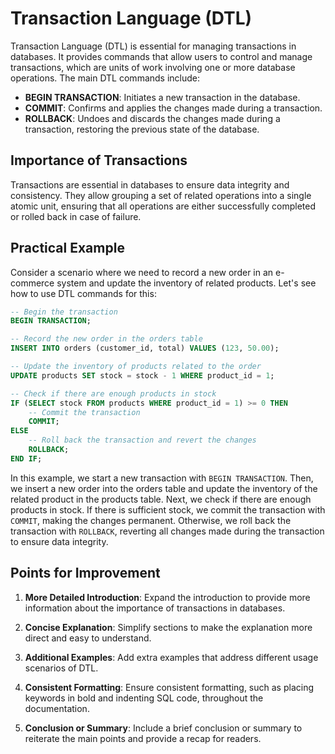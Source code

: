 # Transaction Language (DTL)

Transaction Language (DTL) is essential for managing transactions in databases. It provides commands that allow users to control and manage transactions, which are units of work involving one or more database operations. The main DTL commands include:

- **BEGIN TRANSACTION**: Initiates a new transaction in the database.
- **COMMIT**: Confirms and applies the changes made during a transaction.
- **ROLLBACK**: Undoes and discards the changes made during a transaction, restoring the previous state of the database.

## Importance of Transactions

Transactions are essential in databases to ensure data integrity and consistency. They allow grouping a set of related operations into a single atomic unit, ensuring that all operations are either successfully completed or rolled back in case of failure.

## Practical Example

Consider a scenario where we need to record a new order in an e-commerce system and update the inventory of related products. Let's see how to use DTL commands for this:

```sql
-- Begin the transaction
BEGIN TRANSACTION;

-- Record the new order in the orders table
INSERT INTO orders (customer_id, total) VALUES (123, 50.00);

-- Update the inventory of products related to the order
UPDATE products SET stock = stock - 1 WHERE product_id = 1;

-- Check if there are enough products in stock
IF (SELECT stock FROM products WHERE product_id = 1) >= 0 THEN
    -- Commit the transaction
    COMMIT;
ELSE
    -- Roll back the transaction and revert the changes
    ROLLBACK;
END IF;
```

In this example, we start a new transaction with `BEGIN TRANSACTION`. Then, we insert a new order into the orders table and update the inventory of the related product in the products table. Next, we check if there are enough products in stock. If there is sufficient stock, we commit the transaction with `COMMIT`, making the changes permanent. Otherwise, we roll back the transaction with `ROLLBACK`, reverting all changes made during the transaction to ensure data integrity.

## Points for Improvement

1. **More Detailed Introduction**: Expand the introduction to provide more information about the importance of transactions in databases.
   
2. **Concise Explanation**: Simplify sections to make the explanation more direct and easy to understand.

3. **Additional Examples**: Add extra examples that address different usage scenarios of DTL.

4. **Consistent Formatting**: Ensure consistent formatting, such as placing keywords in bold and indenting SQL code, throughout the documentation.

5. **Conclusion or Summary**: Include a brief conclusion or summary to reiterate the main points and provide a recap for readers.
